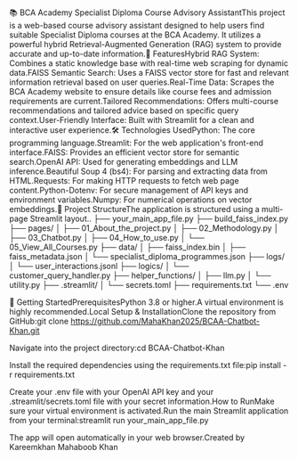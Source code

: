 📚 BCA Academy Specialist Diploma Course Advisory AssistantThis project is a web-based course advisory assistant designed to help users find suitable Specialist Diploma courses at the BCA Academy. It utilizes a powerful hybrid Retrieval-Augmented Generation (RAG) system to provide accurate and up-to-date information.🌟 FeaturesHybrid RAG System: Combines a static knowledge base with real-time web scraping for dynamic data.FAISS Semantic Search: Uses a FAISS vector store for fast and relevant information retrieval based on user queries.Real-Time Data: Scrapes the BCA Academy website to ensure details like course fees and admission requirements are current.Tailored Recommendations: Offers multi-course recommendations and tailored advice based on specific query context.User-Friendly Interface: Built with Streamlit for a clean and interactive user experience.🛠️ Technologies UsedPython: The core programming language.Streamlit: For the web application's front-end interface.FAISS: Provides an efficient vector store for semantic search.OpenAI API: Used for generating embeddings and LLM inference.Beautiful Soup 4 (bs4): For parsing and extracting data from HTML.Requests: For making HTTP requests to fetch web page content.Python-Dotenv: For secure management of API keys and environment variables.Numpy: For numerical operations on vector embeddings.📁 Project StructureThe application is structured using a multi-page Streamlit layout..
├── your_main_app_file.py
├── build_faiss_index.py
├── pages/
│   ├── 01_About_the_project.py
│   ├── 02_Methodology.py
│   ├── 03_Chatbot.py
│   ├── 04_How_to_use.py
│   └── 05_View_All_Courses.py
├── data/
│   ├── faiss_index.bin
│   ├── faiss_metadata.json
│   └── specialist_diploma_programmes.json
├── logs/
│   └── user_interactions.jsonl
├── logics/
│   └── customer_query_handler.py
├── helper_functions/
│   ├── llm.py
│   └── utility.py
├── .streamlit/
│   └── secrets.toml
├── requirements.txt
└── .env

🚀 Getting StartedPrerequisitesPython 3.8 or higher.A virtual environment is highly recommended.Local Setup & InstallationClone the repository from GitHub:git clone https://github.com/MahaKhan2025/BCAA-Chatbot-Khan.git

Navigate into the project directory:cd BCAA-Chatbot-Khan

Install the required dependencies using the requirements.txt file:pip install -r requirements.txt

Create your .env file with your OpenAI API key and your .streamlit/secrets.toml file with your secret information.How to RunMake sure your virtual environment is activated.Run the main Streamlit application from your terminal:streamlit run your_main_app_file.py

The app will open automatically in your web browser.Created by Kareemkhan Mahaboob Khan